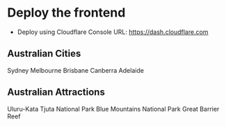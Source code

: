# Deploy the frontend
- Deploy using Cloudflare
Console URL: https://dash.cloudflare.com

## Australian Cities
Sydney
Melbourne
Brisbane
Canberra
Adelaide

## Australian Attractions
Uluru-Kata Tjuta National Park
Blue Mountains National Park
Great Barrier Reef